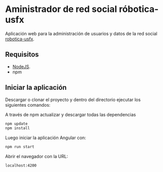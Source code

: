 # Aministrador de red social róbotica-usfx
Aplicación web para la administración de usuarios y datos de la red social [robotica-usfx](https://robotica.usfx.bo/home "robotica-usfx").

## Requisitos
* [NodeJS](https://nodejs.org/es/ "NodeJS").
* npm

## Iniciar la aplicación
Descargar o clonar el proyecto y dentro del directorio ejecutar los siguientes comandos:

A través de npm actualizar y descargar todas las dependencias
```bash
npm update
npm install
```
Luego iniciar la aplicación Angular con:
```bash
npm run start
```
Abrir el navegador con la URL:
```bash
localhost:4200
```
